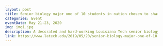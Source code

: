 ```yaml
---
layout: post
title: Senior biology major one of 10 students in nation chosen to share importance of research with lawmakers
categories: Event
eventDate: May 21-23, 2020
img: img1.jpg
description: A decorated and hard-working Louisiana Tech senior biology major, Conner Hartupee will visit Washington, D.C., May 21-23 as one of only 10 students from throughout the country to participate in a highly competitive nationally funded program that helps new generations of young researchers communicate the importance of research.
link: https://www.latech.edu/2019/05/20/senior-biology-major-one-of-10-students-in-nation-chosen-to-share-importance-of-research-with-lawmakers/
---
```

